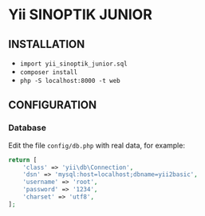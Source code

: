 Yii SINOPTIK JUNIOR
============================

INSTALLATION
------------

- ```import yii_sinoptik_junior.sql```
- ```composer install```
- ```php -S localhost:8000 -t web```

CONFIGURATION
-------------

### Database

Edit the file `config/db.php` with real data, for example:

```php
return [
    'class' => 'yii\db\Connection',
    'dsn' => 'mysql:host=localhost;dbname=yii2basic',
    'username' => 'root',
    'password' => '1234',
    'charset' => 'utf8',
];
```
